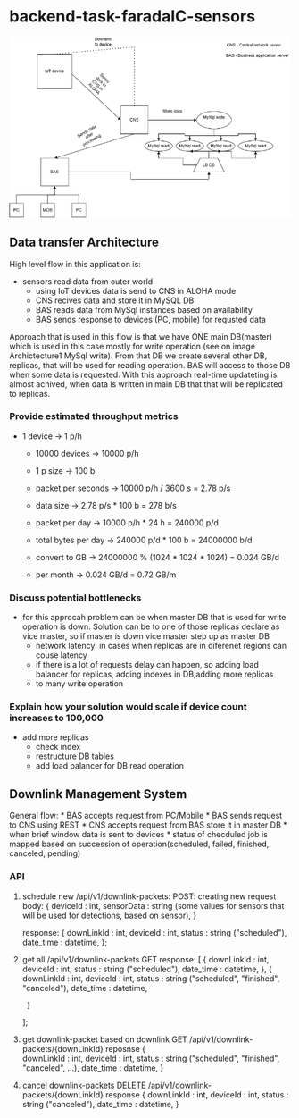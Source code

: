 # backend-task-faradaIC-sensors

![System Overview](https://github.com/liquiir97/backend-task-faradaIC-sensors/blob/main/Architecture1.png)


## Data transfer Architecture

High level flow in this application is:
  * sensors read data from outer world
	* using IoT devices data is send to CNS in ALOHA mode
	* CNS recives data and store it in MySQL DB
	* BAS reads data from MySql instances based on availability
	* BAS sends response to devices (PC, mobile) for requsted data

Approach that is used in this flow is that we have ONE main DB(master) which is used in this case mostly for write operation (see on image Archictecture1 MySql write). From that DB we create several other DB, replicas, that will be used for reading operation. BAS will access to those DB when some data is requested. With this approach real-time updateting is almost achived, when data is written in main DB that that will be replicated to replicas.

### Provide estimated throughput metrics
  * 1 device -> 1 p/h
	* 10000 devices -> 10000 p/h
	* 1 p size -> 100 b
	* packet per seconds -> 10000 p/h / 3600 s = 2.78 p/s
	* data size -> 2.78 p/s * 100 b = 278 b/s

	* packet per day -> 10000 p/h * 24 h = 240000 p/d
	* total bytes per day -> 240000 p/d * 100 b = 24000000 b/d
	* convert to GB -> 24000000 % (1024 * 1024 * 1024) =  0.024 GB/d
	* per month -> 0.024 GB/d = 0.72 GB/m

### Discuss potential bottlenecks
  * for this approcah problem can be when master DB that is used for write operation is down. Solution can be to one of those replicas declare as vice master, so if master is down vice master step up as master DB
	* network latency: in cases when replicas are in diferenet regions can couse latency
	* if there is a lot of requests delay can happen, so adding load balancer for replicas, adding indexes in DB,adding more replicas
	* to many write operation

### Explain how your solution would scale if device count increases to 100,000
  * add more replicas
	* check index
	* restructure DB tables
	* add load balancer for DB read operation

## Downlink Management System
General flow:
	* BAS accepts request from PC/Mobile
	* BAS sends request to CNS using REST
	* CNS accepts request from BAS store it in master DB
	* when brief window data is sent to devices
	* status of checduled job is mapped based on succession of operation(scheduled, failed, finished, canceled, pending)

### API

  1. schedule new 
    /api/v1/downlink-packets:
	  POST: creating new request
	  body:
	  {
		  deviceId : int,
		  sensorData : string (some values for sensors that will be used for detections, based on sensor),
	  }

	  response:
	  {
		  downLinkId : int,
		  deviceId : int,
		  status : string ("scheduled"),
		  date_time : datetime,
	  };

  2. get all 
    /api/v1/downlink-packets
	  GET
	  response:
	  [
		  {
        downLinkId : int,
			  deviceId : int,
			  status : string ("scheduled"),
			  date_time : datetime,
		  },
		  {
			  downLinkId : int,
			  deviceId : int,
			  status : string ("scheduled", "finished", "canceled"),
			  date_time : datetime,

		  }
	  ];  
  
  3. get downlink-packet based on downlink 
    GET
	  /api/v1/downlink-packets/{downLinkId}
	  reposnse
	  {  
		  downLinkId : int,
		  deviceId : int,
		  status : string ("scheduled", "finished", "canceled", ...),
		  date_time : datetime,
	  }
  
 4. cancel downlink-packets
    DELETE
	  /api/v1/downlink-packets/{downLinkId}
	  response
	  {
		  downLinkId : int,
		  deviceId : int,
		  status : string ("canceled"),
		  date_time : datetime,
	  }
